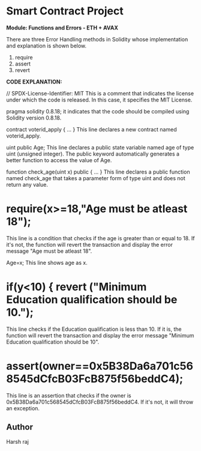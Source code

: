 # Smart Contract Project
**Module: Functions and Errors - ETH + AVAX**

There are three Error Handling methods in Solidity whose implementation and explanation is shown below.
1. require
2. assert
3. revert

**CODE EXPLANATION:**

// SPDX-License-Identifier: MIT
This is a comment that indicates the license under which the code is released. In this case, it specifies the MIT License.

pragma solidity 0.8.18;
it indicates that the code should be compiled using Solidity version 0.8.18.

contract voterid_apply { ... }
This line declares a new contract named voterid_apply.

uint public Age;
This line declares a public state variable named age of type uint (unsigned integer). The public keyword automatically generates a better function to access the value of Age.

function check_age(uint x) public { ... }
This line declares a public function named check_age that takes a parameter form of type uint and does not return any value.

# require(x>=18,"Age must be atleast 18");
This line is a condition that checks if the age is greater than or equal to 18. If it's not, the function will revert the transaction and display the error message "Age must be atleast 18".

Age=x;
This line shows age as x.

# if(y<10) { revert ("Minimum Education qualification should be 10.");
This line checks if the Education qualification is less than 10. If it is, the function will revert the transaction and display the error message "Minimum Education qualification should be 10".

# assert(owner==0x5B38Da6a701c568545dCfcB03FcB875f56beddC4);
This line is an assertion that checks if the owner is 0x5B38Da6a701c568545dCfcB03FcB875f56beddC4. If it's not, it will throw an exception.

## Author

Harsh raj
